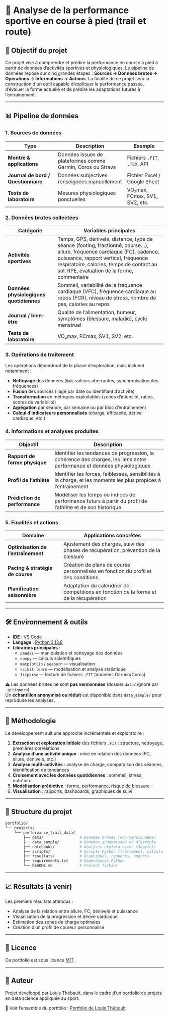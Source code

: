 # 🏅 Analyse de la performance sportive en course à pied (trail et route)

## 🎯 Objectif du projet
Ce projet vise à comprendre et prédire la performance en course à pied à partir de données d’activités sportives et physiologiques.
Le pipeline de données repose sur cinq grandes étapes : **Sources → Données brutes → Opérations → Informations → Actions**.
La finalité de ce projet sera la construction d'un outil capable d’expliquer la performance passée, d’évaluer la forme actuelle et de prédire les adaptations futures à l’entraînement.

---
## 📊 Pipeline de données

### 1. Sources de données
| Type                                | Description                                                 | Exemple                       |
| ----------------------------------- | ----------------------------------------------------------- | ----------------------------- |
| **Montre & applications**           | Données issues de plateformes comme Garmin, Coros ou Strava | Fichiers `.FIT`, `.TCX`, API  |
| **Journal de bord / Questionnaire** | Données subjectives renseignées manuellement                | Fichier Excel / Google Sheet  |
| **Tests de laboratoire**            | Mesures physiologiques ponctuelles                          | VO₂max, FCmax, SV1, SV2, etc. |

### 2. Données brutes collectées
| Catégorie                               | Variables principales                                                                                                                                                                                                                                      |
| --------------------------------------- | ---------------------------------------------------------------------------------------------------------------------------------------------------------------------------------------------------------------------------------------------------------- |
| **Activités sportives**                 | Temps, GPS, dénivelé, distance, type de séance (footing, fractionné, course…), allure, fréquence cardiaque (FC), cadence, puissance, rapport vertical, fréquence respiratoire, calories, temps de contact au sol, RPE, évaluation de la forme, commentaire |
| **Données physiologiques quotidiennes** | Sommeil, variabilité de la fréquence cardiaque (VFC), fréquence cardiaque au repos (FCR), niveau de stress, nombre de pas, calories au repos                                                                                                               |
| **Journal / bien-être**                 | Qualité de l’alimentation, humeur, symptômes (blessure, maladie), cycle menstruel                                                                                                                                                                          |
| **Tests de laboratoire**                | VO₂max, FCmax, SV1, SV2, etc.                                                                                                                                                                                                                              |

### 3. Opérations de traitement
Les opérations dépendront de la phase d’exploration, mais incluent notamment :
- **Nettoyage** des données (`NaN`, valeurs aberrantes, synchronisation des fréquences)
- **Fusion** des sources (liage par date ou identifiant d’activité)
- **Transformation** en métriques exploitables (zones d’intensité, ratios, scores de variabilité)
- **Agrégation** par séance, par semaine ou par bloc d’entraînement
- **Calcul d’indicateurs personnalisés** (charge, efficacité, dérive cardiaque, etc.)

### 4. Informations et analyses produites
| Objectif                      | Description                                                                                                              |
| ----------------------------- | ------------------------------------------------------------------------------------------------------------------------ |
| **Rapport de forme physique** | Identifier les tendances de progression, la cohérence des charges, les liens entre performance et données physiologiques |
| **Profil de l’athlète**       | Identifier les forces, faiblesses, sensibilités à la charge, et les moments les plus propices à l’entraînement           |
| **Prédiction de performance** | Modéliser les temps ou indices de performance futurs à partir du profil de l’athlète et de son historique                |

### 5. Finalités et actions
| Domaine                            | Applications concrètes                                                                 |
| ---------------------------------- | -------------------------------------------------------------------------------------- |
| **Optimisation de l’entraînement** | Ajustement des charges, suivi des phases de récupération, prévention de la blessure    |
| **Pacing & stratégie de course**   | Création de plans de course personnalisés en fonction du profil et des conditions      |
| **Planification saisonnière**      | Adaptation du calendrier de compétitions en fonction de la forme et de la récupération |

---

## 🛠️ Environnement & outils
- **IDE** : [VS Code](https://code.visualstudio.com/)
- **Langage** : [Python 3.13.8](https://www.python.org/downloads/release/python-3138/)  
- **Librairies principales** :
  - `pandas` — manipulation et nettoyage des données
  - `numpy` — calculs scientifiques
  - `matplotlib` / `seaborn` — visualisation
  - `scikit-learn` — modélisation et analyse statistique
  - `fitparse` — lecture de fichiers `.FIT` (données Garmin/Coros)

⚠️ Les données brutes ne sont **pas versionnées** (dossier `data/` ignoré par `.gitignore`).  
Un **échantillon anonymisé ou réduit** est disponible dans `data_sample/` pour reproduire les analyses.

---

## 🧪 Méthodologie

Le développement suit une approche incrémentale et exploratoire :
1. **Extraction et exploration initiale** des fichiers `.FIT` : structure, nettoyage, premières corrélations
2. **Analyse d’une activité unique** : mise en relation des données (FC, allure, dénivelé, etc.)
3. **Analyse multi-activités** : analyse de charge, comparaison des séances, identification de tendances
4. **Croisement avec les données quotidiennes** : sommeil, stress, nutrition...
5. **Modélisation prédictive** : forme, performance, risque de blessure
6. **Visualisation** : rapports, dashboards, graphiques de suivi

---

## 📂 Structure du projet

```bash
portfolio/
└── projects/
    └── performance_trail_data/
        ├── data/                # Données brutes (non versionnées)
        ├── data_sample/         # Données anonymisées ou d’exemple
        ├── notebooks/           # Analyses exploratoires (Jupyter)
        ├── scripts/             # Scripts Python (traitement, calculs)
        ├── resultats/           # Graphiques, rapports, exports
        ├── requirements.txt     # Dépendances Python
        └── README.md            # Présent fichier
```

---

## 📈 Résultats (à venir)

Les premiers résultats attendus :
- Analyse de la relation entre allure, FC, dénivelé et puissance
- Visualisation de la progression et dérive cardiaque
- Estimation des zones de charge optimales
- Création d’un profil de coureur personnalisé

---

## 📄 Licence
Ce portfolio est sous licence [MIT](LICENSE).

---

## 👤 Auteur

Projet développé par Louis Thébault,
dans le cadre d’un portfolio de projets en data science appliquée au sport.

🔗 Voir l’ensemble du portfolio : [Portfolio de Louis Thébault](README.md)